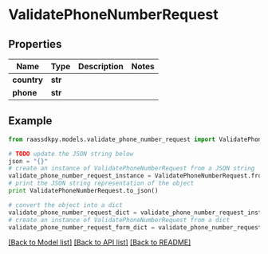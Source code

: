 # ValidatePhoneNumberRequest


## Properties
Name | Type | Description | Notes
------------ | ------------- | ------------- | -------------
**country** | **str** |  | 
**phone** | **str** |  | 

## Example

```python
from raassdkpy.models.validate_phone_number_request import ValidatePhoneNumberRequest

# TODO update the JSON string below
json = "{}"
# create an instance of ValidatePhoneNumberRequest from a JSON string
validate_phone_number_request_instance = ValidatePhoneNumberRequest.from_json(json)
# print the JSON string representation of the object
print ValidatePhoneNumberRequest.to_json()

# convert the object into a dict
validate_phone_number_request_dict = validate_phone_number_request_instance.to_dict()
# create an instance of ValidatePhoneNumberRequest from a dict
validate_phone_number_request_form_dict = validate_phone_number_request.from_dict(validate_phone_number_request_dict)
```
[[Back to Model list]](../README.md#documentation-for-models) [[Back to API list]](../README.md#documentation-for-api-endpoints) [[Back to README]](../README.md)



